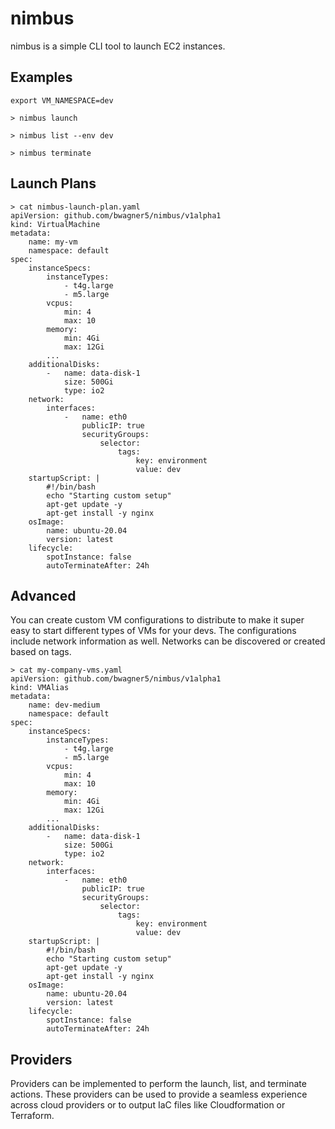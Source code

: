 # nimbus

nimbus is a simple CLI tool to launch EC2 instances. 

## Examples

```
export VM_NAMESPACE=dev

> nimbus launch 

> nimbus list --env dev

> nimbus terminate 
```

## Launch Plans

```
> cat nimbus-launch-plan.yaml
apiVersion: github.com/bwagner5/nimbus/v1alpha1
kind: VirtualMachine
metadata:
    name: my-vm
    namespace: default
spec:
    instanceSpecs:
        instanceTypes: 
            - t4g.large
            - m5.large
        vcpus:
            min: 4
            max: 10
        memory:
            min: 4Gi
            max: 12Gi
        ...
    additionalDisks:
        -   name: data-disk-1
            size: 500Gi
            type: io2
    network:
        interfaces:
            -   name: eth0
                publicIP: true
                securityGroups:
                    selector:
                        tags:
                            key: environment
                            value: dev
    startupScript: |
        #!/bin/bash
        echo "Starting custom setup"
        apt-get update -y
        apt-get install -y nginx
    osImage:
        name: ubuntu-20.04
        version: latest
    lifecycle:
        spotInstance: false
        autoTerminateAfter: 24h
```

## Advanced

You can create custom VM configurations to distribute to make it super easy to start different types of VMs for your devs. 
The configurations include network information as well. Networks can be discovered or created based on tags. 

```
> cat my-company-vms.yaml
apiVersion: github.com/bwagner5/nimbus/v1alpha1
kind: VMAlias
metadata:
    name: dev-medium
    namespace: default
spec:
    instanceSpecs:
        instanceTypes: 
            - t4g.large
            - m5.large
        vcpus:
            min: 4
            max: 10
        memory:
            min: 4Gi
            max: 12Gi
        ...
    additionalDisks:
        -   name: data-disk-1
            size: 500Gi
            type: io2
    network:
        interfaces:
            -   name: eth0
                publicIP: true
                securityGroups:
                    selector:
                        tags:
                            key: environment
                            value: dev
    startupScript: |
        #!/bin/bash
        echo "Starting custom setup"
        apt-get update -y
        apt-get install -y nginx
    osImage:
        name: ubuntu-20.04
        version: latest
    lifecycle:
        spotInstance: false
        autoTerminateAfter: 24h
```

## Providers 

Providers can be implemented to perform the launch, list, and terminate actions. These providers can be used to provide a seamless experience across cloud providers or to output IaC files like Cloudformation or Terraform. 